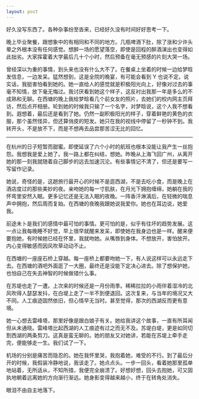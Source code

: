 ```yaml
---
layout: post
---
```


好久没写东西了。各种杂事纷至沓来，已经好久没有时间好好思考一下。

晚上毕业聚餐，跟想象中的有相同和不同的地方。几瓶啤酒下肚，除了涨和少许头晕之外根本没有任何感觉。想醉一场的愿望落空，即使是回程的醉酒演出也变得如此拙劣。大家挥霍着大学最后几十个小时，然后预备在毫无预感的片刻大哭一场。

曾经深以为重的事情，到头来也没有什么大不了。在餐桌上坐着的时候一边给梦晗发信息，一边发呆。猛然想到，这是全院的晚宴，有可能会看到 Y 也说不定。说实话，我挺害怕看到她的。她一直给人的感觉就是积极阳光向上，好像对过去的事毫不知情，放下毫无悔过。我讨厌看到她这个样子，这反衬出我那一年是多么的不成熟和无聊。在西塘的晚上我给梦晗看几个前女友的照片，去她们的校内网主页拜访，然后点开相册。轮到她的时候我只输了一个名字，对梦晗说，这个人我不想看到。遐想着，最后还是看到了她。仍然一副积极阳光的样子，穿着鲜艳的黄色的衣服，那个虽然怪异，但还算俏皮的短发。她只在我的视线中停留了一秒钟不到。我转开头，不是放不下，而是不想再去品尝那苦涩无比的回忆。

---

在杭州的日子短暂而甜蜜。即使延误了六个小时的航班也根本没能让我产生一丝抱怨。我想我是爱上她了。我一路上都在纠结，想她。昨晚从上海飞回广州，从离开她的那一刻我就随着自己脚步的远去加速沉沦。有些事情记不清了，但还是要写一写留作记录。

她说，奇怪的是，这趟旅行最开心的时候不是逛西湖，不是去吃小食，而是晚上在酒店度过的那些美妙的夜。亲吻她的每一寸肌肤，在月光下拥抱缠绵，她躺在我的怀弯里安然入眠。更多记忆还是无法入眠的夜晚。一阵香汗淋漓后，在轻微的喘息声中拥抱，然后周而复始。在西塘的夜晚我跟她说我爱你。她也在耳边说，她爱我。

前途未卜是我们的感情中最可怕的事情。更可怕的是，似乎有往坏的趋势发展。这一点让我每晚睡不好觉，早上很早就醒来发呆，即使她在我身边也是一样。醒来便要抱她，有时候她已经在怀里，我就吻她。从嘴唇到身体。不想放开，害怕放开。内心变得敏感而因风吹草动动不止。

在西塘的一座座石桥上穿越。每一座桥上都要吻她一下，有人说这样可以永远走下去。在西塘的酒吧外面逛了一大圈，最终还是没能下定决心进去。除了想保护她，也怕自己在失去神智的时候做错什么事。

在苏堤也走了一遭。上次来的时候还是一月份雨季。稀稀拉拉的小雨伴着湿冷的北风吹得人瑟瑟发抖，在白堤上走了一半不到便退回。这次复来，与当年的境况又大不同。人工痕迹固然依旧，但心情早无当时。甚至觉得，那次的西湖反而更有意境。

她一心想去雷峰塔，那里好像是跟白娘子有关。她给我讲这个故事，一直有所耳闻但从未通晓。雷峰塔比起西湖的人工痕迹有过之而无不及。苏堤白堤，更是如同切割西湖的两条剪刀。这真是蛮无聊的。她的朋友又对她讲，若能在苏堤上牵手走完，便能够走一生。我们试了一下。

机场的分别是痛苦而隐忍的。她在我怀里哭，我抱着她，难受的不行。到了最后分开的时候，我假装冷静地说，我该走了。她点点头。一步一回头，看着她那里孤单地站着，无所适从，不知所措，我便完全崩溃了。好想好想，回头去抱她，可又固执地朝着远离她的方向渐行渐远。她身影变得越来越小，终于在转角处消失。

眼泪不由自主地落下。
